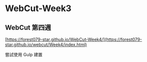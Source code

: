# WebCut-Week3
 WebCut 第四週
--- 
[https://forest079-star.github.io/WebCut-Week4/](https://forest079-star.github.io/webcut/Week4/index.html)

嘗試使用 Gulp 建置